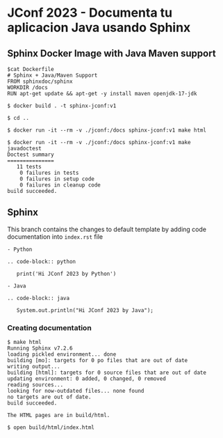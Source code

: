 # JConf 2023 - Documenta tu aplicacion Java usando Sphinx

## Sphinx Docker Image with Java Maven support

```
$cat Dockerfile
# Sphinx + Java/Maven Support
FROM sphinxdoc/sphinx
WORKDIR /docs
RUN apt-get update && apt-get -y install maven openjdk-17-jdk

$ docker build . -t sphinx-jconf:v1

$ cd ..

$ docker run -it --rm -v ./jconf:/docs sphinx-jconf:v1 make html 

$ docker run -it --rm -v ./jconf:/docs sphinx-jconf:v1 make javadoctest 
Doctest summary
===============
   11 tests
    0 failures in tests
    0 failures in setup code
    0 failures in cleanup code
build succeeded.
```

## Sphinx

This branch contains the changes to default template by adding code documentation into `index.rst` file
```
- Python

.. code-block:: python

   print('Hi JConf 2023 by Python')

- Java

.. code-block:: java

   System.out.println("Hi JConf 2023 by Java");
```

### Creating documentation

```
$ make html
Running Sphinx v7.2.6
loading pickled environment... done
building [mo]: targets for 0 po files that are out of date
writing output... 
building [html]: targets for 0 source files that are out of date
updating environment: 0 added, 0 changed, 0 removed
reading sources... 
looking for now-outdated files... none found
no targets are out of date.
build succeeded.

The HTML pages are in build/html.

$ open build/html/index.html
```